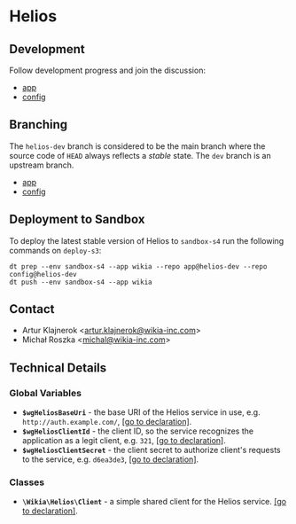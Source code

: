 # Helios #

## Development ##

Follow development progress and join the discussion:

* [app](https://github.com/Wikia/app/pull/5792)
* [config](https://github.com/Wikia/config/pull/789)

## Branching ##

The `helios-dev` branch is considered to be the main branch where the source code of `HEAD` always reflects a *stable*
state. The `dev` branch is an upstream branch.

* [app](https://github.com/Wikia/app/tree/helios-dev)
* [config](https://github.com/Wikia/config/tree/helios-dev)

## Deployment to Sandbox ##

To deploy the latest stable version of Helios to `sandbox-s4` run the following commands on `deploy-s3`:

```
dt prep --env sandbox-s4 --app wikia --repo app@helios-dev --repo config@helios-dev
dt push --env sandbox-s4 --app wikia
```

## Contact ##

* Artur Klajnerok <[artur.klajnerok@wikia-inc.com](mailto:artur.klajnerok@wikia-inc.com)>
* Michał Roszka <[michal@wikia-inc.com](mailto:michal@wikia-inc.com)>

## Technical Details ##

### Global Variables ###

 * **`$wgHeliosBaseUri`** - the base URI of the Helios service in use, e.g. `http://auth.example.com/`,
    [[go to declaration]](https://github.com/Wikia/config/blob/helios-dev/CommonSettings.php).
 * **`$wgHeliosClientId`** - the client ID, so the service recognizes the application as a legit client, e.g. `321`,
    [[go to declaration]](https://github.com/Wikia/config/blob/helios-dev/CommonSettings.php).
 * **`$wgHeliosClientSecret`** - the client secret to authorize client's requests to the service, e.g. `d6ea3de3`,
    [[go to declaration]](https://github.com/Wikia/config/blob/helios-dev/CommonSettings.php).

### Classes ###

* **`\Wikia\Helios\Client`** - a simple shared client for the Helios service.
    [[go to declaration]](https://github.com/Wikia/app/tree/helios-dev/extensions/wikia/Helios/Client.class.php).